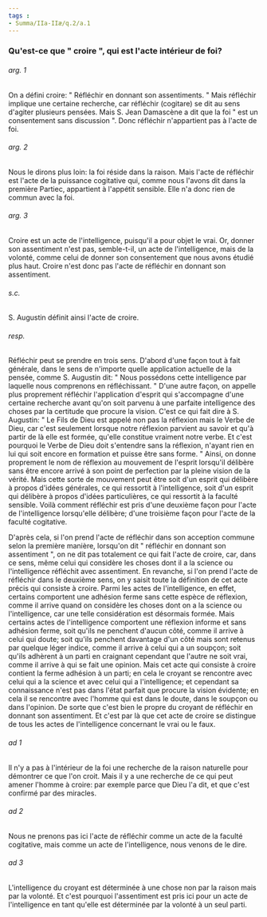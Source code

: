 ```yaml
---
tags : 
- Summa/IIa-IIæ/q.2/a.1
---
```


### Qu'est-ce que " croire ", qui est l'acte intérieur de foi?

###### arg. 1
On a défini croire: " Réfléchir en donnant son assentiments. " Mais réfléchir implique une certaine recherche, car réfléchir (cogitare) se dit au sens d'agiter plusieurs pensées. Mais S. Jean Damascène a dit que la foi " est un consentement sans discussion ". Donc réfléchir n'appartient pas à l'acte de foi. 

###### arg. 2
Nous le dirons plus loin: la foi réside dans la raison. Mais l'acte de réfléchir est l'acte de la puissance cogitative qui, comme nous l'avons dit dans la première Partiec, appartient à l'appétit sensible. Elle n'a donc rien de commun avec la foi. 

###### arg. 3
Croire est un acte de l'intelligence, puisqu'il a pour objet le vrai. Or, donner son assentiment n'est pas, semble-t-il, un acte de l'intelligence, mais de la volonté, comme celui de donner son consentement que nous avons étudié plus haut. Croire n'est donc pas l'acte de réfléchir en donnant son assentiment. 

###### s.c.
S. Augustin définit ainsi l'acte de croire. 

###### resp.
Réfléchir peut se prendre en trois sens. D'abord d'une façon tout à fait générale, dans le sens de n'importe quelle application actuelle de la pensée, comme S. Augustin dit: " Nous possédons cette intelligence par laquelle nous comprenons en réfléchissant. " D'une autre façon, on appelle plus proprement réfléchir l'application d'esprit qui s'accompagne d'une certaine recherche avant qu'on soit parvenu à une parfaite intelligence des choses par la certitude que procure la vision. C'est ce qui fait dire à S. Augustin: " Le Fils de Dieu est appelé non pas la réflexion mais le Verbe de Dieu, car c'est seulement lorsque notre réflexion parvient au savoir et qu'à partir de là elle est formée, qu'elle constitue vraiment notre verbe. Et c'est pourquoi le Verbe de Dieu doit s'entendre sans la réflexion, n'ayant rien en lui qui soit encore en formation et puisse être sans forme. " Ainsi, on donne proprement le nom de réflexion au mouvement de l'esprit lorsqu'il délibère sans être encore arrivé à son point de perfection par la pleine vision de la vérité. Mais cette sorte de mouvement peut être soit d'un esprit qui délibère à propos d'idées générales, ce qui ressortit à l'intelligence, soit d'un esprit qui délibère à propos d'idées particulières, ce qui ressortit à la faculté sensible. Voilà comment réfléchir est pris d'une deuxième façon pour l'acte de l'intelligence lorsqu'elle délibère; d'une troisième façon pour l'acte de la faculté cogitative. 

D'après cela, si l'on prend l'acte de réfléchir dans son acception commune selon la première manière, lorsqu'on dit " réfléchir en donnant son assentiment ", on ne dit pas totalement ce qui fait l'acte de croire, car, dans ce sens, même celui qui considère les choses dont il a la science ou l'intelligence réfléchit avec assentiment. En revanche, si l'on prend l'acte de réfléchir dans le deuxième sens, on y saisit toute la définition de cet acte précis qui consiste à croire. Parmi les actes de l'intelligence, en effet, certains comportent une adhésion ferme sans cette espèce de réflexion, comme il arrive quand on considère les choses dont on a la science ou l'intelligence, car une telle considération est désormais formée. Mais certains actes de l'intelligence comportent une réflexion informe et sans adhésion ferme, soit qu'ils ne penchent d'aucun côté, comme il arrive à celui qui doute; soit qu'ils penchent davantage d'un côté mais sont retenus par quelque léger indice, comme il arrive à celui qui a un soupçon; soit qu'ils adhèrent à un parti en craignant cependant que l'autre ne soit vrai, comme il arrive à qui se fait une opinion. Mais cet acte qui consiste à croire contient la ferme adhésion à un parti; en cela le croyant se rencontre avec celui qui a la science et avec celui qui a l'intelligence; et cependant sa connaissance n'est pas dans l'état parfait que procure la vision évidente; en cela il se rencontre avec l'homme qui est dans le doute, dans le soupçon ou dans l'opinion. De sorte que c'est bien le propre du croyant de réfléchir en donnant son assentiment. Et c'est par là que cet acte de croire se distingue de tous les actes de l'intelligence concernant le vrai ou le faux. 

###### ad 1
Il n'y a pas à l'intérieur de la foi une recherche de la raison naturelle pour démontrer ce que l'on croit. Mais il y a une recherche de ce qui peut amener l'homme à croire: par exemple parce que Dieu l'a dit, et que c'est confirmé par des miracles. 

###### ad 2
Nous ne prenons pas ici l'acte de réfléchir comme un acte de la faculté cogitative, mais comme un acte de l'intelligence, nous venons de le dire. 

###### ad 3
L'intelligence du croyant est déterminée à une chose non par la raison mais par la volonté. Et c'est pourquoi l'assentiment est pris ici pour un acte de l'intelligence en tant qu'elle est déterminée par la volonté à un seul parti. 

